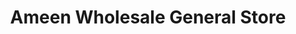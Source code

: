 ---
title: "Ameen Wholesale General Store"
url: /karachi/ameen-wholesale-general-store/
shop: Supermarkt
---